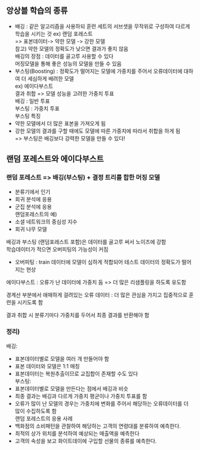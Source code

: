 ## 앙상블 학습의 종류  
  
- 배깅 : 같은 알고리즘을 사용하되 훈련 세트의 서브셋을 무작위로 구성하여 다르게 학습을 시키는 것 
ex) 랜덤 포레스트  
=> 표본데이터-> 약한 모델 -> 강한 모델  
참고) 약한 모델의 정확도가 낮으면 결과가 좋지 않음  
배깅의 장점 : 데이터를 골고루 사용할 수 있다  
머징모델을 통해 좋은 성능의 모델을 만들 수 있음  
- 부스팅(Boosting) : 정확도가 떨어지는 모델에 가중치를 주어서 오류데이터에 대하여 더 세심하게 배려한 모델  
ex) 에이다부스트  
결과 취합 => 모델 성능을 고려한 가중치 투표  
배깅 : 일반 투표  
부스팅 : 가중치 투표  
부스팅 특징  
- 약한 모델에서 더 많은 표본을 가져오게 됨  
- 강한 모델의 결과를 구할 때에도 모델에 따른 가중치에 따라서 취합을 하게 됨  
=> 부스팅은 배깅보다 강력한 모델을 만들 수 있다!  
  
## 랜덤 포레스트와 에이다부스트  
  
### 랜덤 포레스트 => 배깅(부스팅) + 결정 트리를 합한 머징 모델  
  - 분류기에서 인기  
  - 회귀 분석에 응용  
  - 군집 분석에 응용  
랜덤포레스트의 예)  
- 소셜 네트워크의 중심성 지수  
- 회귀 나무 모델  
  
배깅과 부스팅 (랜덤포레스트 포함)은 데이터를 골고루 써서 노이즈에 강함  
학습데이터가 적으면 오버피팅의 가능성이 커짐  
- 오버피팅 : train 데이터에 모델이 심하게 적합되어 테스트 데이터의 정확도가 떨어지는 현상  
  
에이다부스트 : 오류가 난 데이터에 가중치 둠 => 더 많은 리샘플링을 하도록 유도함  
  
경계선 부분에서 애매하게 걸려있는 오류 데이터 : 더 많은 관심을 가지고 집중적으로 훈련을 시키도록 함  
  
결과 취합 시 분류기마다 가중치를 두어서 최종 결과를 반환해야 함  


### 정리)  
배깅:  
- 표본데이터별로 모델을 여러 개 만들어야 함  
- 표본 데이터와 모델은 1:1 매칭  
- 표본데이터는 복원추출이므로 교집합이 존재할 수도 있다  
부스팅:  
- 표본데이터별로 모델을 만든다는 점에서 배깅과 비슷  
- 최종 결과는 배깅과 다르게 가중치 평균이나 가중치 투표를 함  
- 오류가 많이 난 모델의 경우는 가중치에 변화를 주어서 해당하는 오류데이터를 더 많이 수집하도록 함  
랜덤 포레스트의 응용 사례  
- 백화점의 소비패턴을 관찰하여 해당하는 고객의 연령대를 분류하여 예측한다.  
- 최적의 상가 위치를 분석하여 예상되는 매출액을 예측한다  
- 고객의 속성을 보고 화이트데이에 구입할 선물의 종류를 예측한다.  
